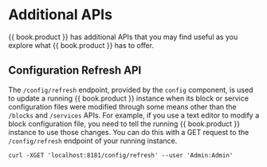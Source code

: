 # Additional APIs

{{ book.product }} has  additional APIs that you may find useful as you explore what {{ book.product }} has to offer.

## Configuration Refresh API

The `/config/refresh` endpoint, provided by the `config` component, is used to update a running {{ book.product }} instance when its block or service configuration files were modified through some means other than the `/blocks` and `/services` APIs. For example, if you use a text editor to modify a block configuration file, you need to tell the running {{ book.product }} instance to use those changes. You can do this with a GET request to the `/config/refresh` endpoint of your running instance.

    curl -XGET 'localhost:8181/config/refresh' --user 'Admin:Admin'
